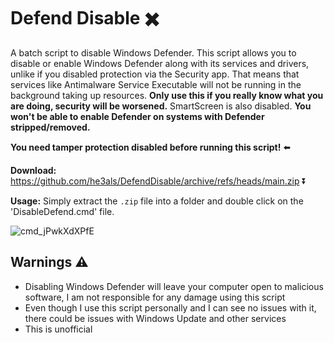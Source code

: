 # Defend Disable ✖️
A batch script to disable Windows Defender. This script allows you to disable or enable Windows Defender along with its services and drivers, unlike if you disabled protection via the Security app. That means that services like Antimalware Service Executable will not be running in the background taking up resources. **Only use this if you really know what you are doing, security will be worsened.** SmartScreen is also disabled.
**You won't be able to enable Defender on systems with Defender stripped/removed.**

**You need tamper protection disabled before running this script!** ⬅️

**Download:** https://github.com/he3als/DefendDisable/archive/refs/heads/main.zip ⏬

**Usage:** Simply extract the `.zip` file into a folder and double click on the 'DisableDefend.cmd' file.

![cmd_jPwkXdXPfE](https://user-images.githubusercontent.com/65787561/171380392-d09aae8b-cd9b-41ae-9297-d6c4c7fdf99e.png)

## Warnings ⚠️
- Disabling Windows Defender will leave your computer open to malicious software, I am not responsible for any damage using this script
- Even though I use this script personally and I can see no issues with it, there could be issues with Windows Update and other services
- This is unofficial
